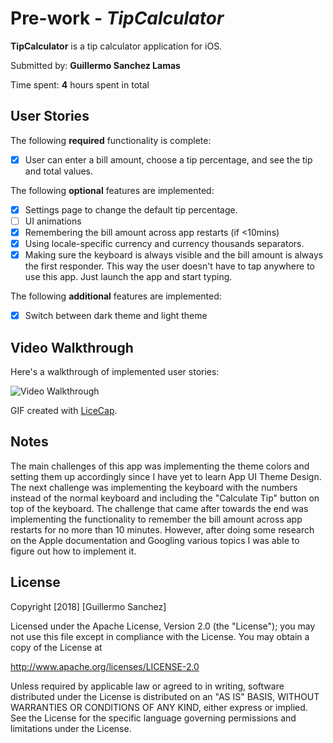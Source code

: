 # Pre-work - *TipCalculator*

**TipCalculator** is a tip calculator application for iOS.

Submitted by: **Guillermo Sanchez Lamas**

Time spent: **4** hours spent in total

## User Stories

The following **required** functionality is complete:

* [x] User can enter a bill amount, choose a tip percentage, and see the tip and total values.

The following **optional** features are implemented:
* [x] Settings page to change the default tip percentage.
* [ ] UI animations
* [x] Remembering the bill amount across app restarts (if <10mins)
* [x] Using locale-specific currency and currency thousands separators.
* [x] Making sure the keyboard is always visible and the bill amount is always the first responder. This way the user doesn't have to tap anywhere to use this app. Just launch the app and start typing.

The following **additional** features are implemented:

- [x] Switch between dark theme and light theme

## Video Walkthrough 

Here's a walkthrough of implemented user stories:

<img src='https://github.com/membriux/iOSCodePath/blob/TipCalculator/TipCalculator/walkthrough.gif' title='Video Walkthrough' width='' alt='Video Walkthrough' />

GIF created with [LiceCap](http://www.cockos.com/licecap/).

## Notes

The main challenges of this app was implementing the theme colors and setting them up accordingly since I have yet to learn App UI Theme Design. The next challenge was implementing the keyboard with the numbers instead of the normal keyboard and including the "Calculate Tip" button on top of the keyboard. The challenge that came after towards the end was implementing the functionality to remember the bill amount across app restarts for no more than 10 minutes. However, after doing some research on the Apple documentation and Googling various topics I was able to figure out how to implement it. 

## License

Copyright [2018] [Guillermo Sanchez]

Licensed under the Apache License, Version 2.0 (the "License");
you may not use this file except in compliance with the License.
You may obtain a copy of the License at

http://www.apache.org/licenses/LICENSE-2.0

Unless required by applicable law or agreed to in writing, software
distributed under the License is distributed on an "AS IS" BASIS,
WITHOUT WARRANTIES OR CONDITIONS OF ANY KIND, either express or implied.
See the License for the specific language governing permissions and
limitations under the License.
